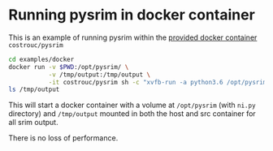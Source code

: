 # Running pysrim in docker container

This is an example of running pysrim within the [provided docker
container](https://hub.docker.com/r/costrouc/pysrim/tags/) `costrouc/pysrim`

``` bash
cd examples/docker
docker run -v $PWD:/opt/pysrim/ \
           -v /tmp/output:/tmp/output \
           -it costrouc/pysrim sh -c "xvfb-run -a python3.6 /opt/pysrim/ni.py"
ls /tmp/output
```

This will start a docker container with a volume at `/opt/pysrim`
(with `ni.py` directory) and `/tmp/output` mounted in both the host
and src container for all srim output.

There is no loss of performance.
